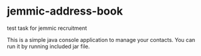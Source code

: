 # jemmic-address-book
test task for jemmic recruitment 

This is a simple java console application to manage your contacts. 
You can run it by running included jar file. 
